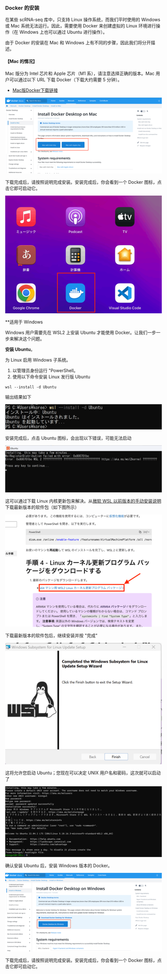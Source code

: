 ### Docker 的安装

在某些 scRNA-seq 库中，只支持 Linux 操作系统，而我们平时使用的 Windows 或 Mac 系统无法运行。因此，需要使用 Docker 来创建虚拟的 Linux 环境进行操作（在 Windows 上也可以通过 Ubuntu 进行操作）。

由于 Docker 的安装在 Mac 和 Windows 上有不同的步骤，因此我们将分开描述。

#### 【Mac 的情况】

Mac 版分为 Intel 芯片和 Apple 芯片（M1 系），请注意选择正确的版本。Mac 用户可以通过以下 URL 下载 Docker（下载大约需要 5 分钟）。

- [Mac版Docker下载链接](https://docs.docker.com/desktop/mac/install/)

![image.png](https://raw.githubusercontent.com/aletolia/Pictures/main/202407081846794.png)

下载完成后，请按照说明完成安装。安装完成后，你会看到一个 Docker 图标，点击它即可启动它。

![image.png](https://raw.githubusercontent.com/aletolia/Pictures/main/202407081846067.png)

**适用于 Windows

Windows 用户需要先在 WSL2 上安装 Ubuntu 才能使用 Docker。让我们一步一步来解决这个问题。

**安装 Ubuntu**。

为 Linux 启用 Windows 子系统。

1. 以管理员身份运行 "PowerShell。
2. 使用以下命令安装 Linux 发行版 Ubuntu

`wsl --install -d Ubuntu`

输出结果如下

![image.png](https://raw.githubusercontent.com/aletolia/Pictures/main/202407081847850.png)

安装完成后，点击 Ubuntu 图标，会出现以下错误，可能无法启动

![image.png](https://raw.githubusercontent.com/aletolia/Pictures/main/202407081847957.png)

这可以通过下载 Linux 内核更新包来解决。从[微软 WSL 以前版本的手动安装说明](https://learn.microsoft.com/ja-jp/windows/wsl/install-manual)下载最新版本的软件包（如下图所示）

![image.png](https://raw.githubusercontent.com/aletolia/Pictures/main/202407081848656.png)

下载最新版本的软件包后，继续安装并按 "完成"

![image.png](https://raw.githubusercontent.com/aletolia/Pictures/main/202407081848789.png)

这将允许您启动 Ubuntu；您现在可以决定 UNIX 用户名和密码，这次就可以启动了

![image.png](https://raw.githubusercontent.com/aletolia/Pictures/main/202407081848356.png)

确认安装 Ubuntu 后，安装 Windows 版本的 Docker。

![image.png](https://raw.githubusercontent.com/aletolia/Pictures/main/202407081848658.png)

下载完成后，请按照说明完成安装。安装完成后，你会看到一个 Docker 图标，点击它即可启动它。